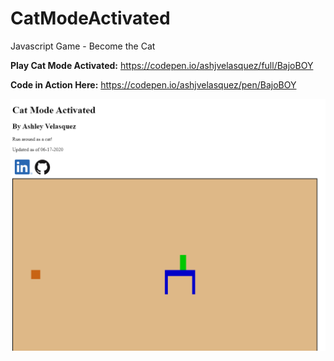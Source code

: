 # CatModeActivated
 Javascript Game - Become the Cat

<b>Play Cat Mode Activated:</b> https://codepen.io/ashjvelasquez/full/BajoBOY

<b>Code in Action Here:</b> https://codepen.io/ashjvelasquez/pen/BajoBOY

<img src="https://raw.githubusercontent.com/AshJVelasquez/CatModeActivated/master/images/Preview%20of%20CatModeActivated.png"/>
